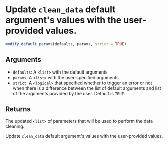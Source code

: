 # Update `clean_data` default argument's values with the user-provided values.

```r
modify_default_params(defaults, params, strict = TRUE)
```

## Arguments

- `defaults`: A `<list>` with the default arguments
- `params`: A `<list>` with the user-specified arguments
- `strict`: A `<logical>` that specified whether to trigger an error or not when there is a difference between the list of default arguments and list of the arguments provided by the user. Default is `TRUE`.

## Returns

The updated `<list>` of parameters that will be used to perform the data cleaning.

Update `clean_data` default argument's values with the user-provided values.
